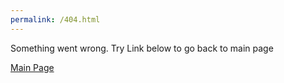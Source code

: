 ```yaml
---
permalink: /404.html
---
```


Something went wrong. 
Try Link below to go back to main page 

[Main Page](https://emcion.github.io/Project_2_Quiz/)
